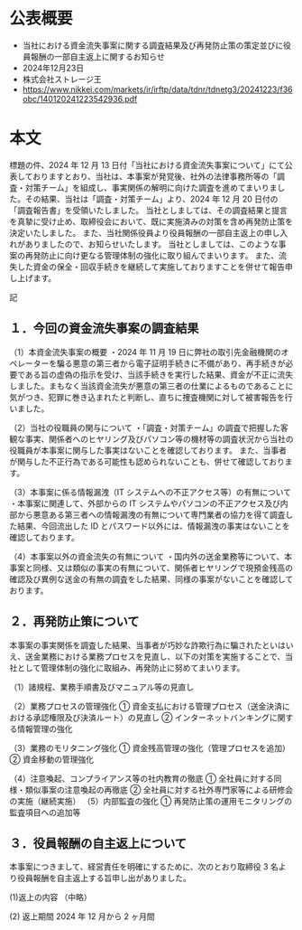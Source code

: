 # 公表概要
- 当社における資金流失事案に関する調査結果及び再発防止策の策定並びに役員報酬の一部自主返上に関するお知らせ
- 2024年12月23日
- 株式会社ストレージ王
- https://www.nikkei.com/markets/ir/irftp/data/tdnr/tdnetg3/20241223/f36obc/140120241223542936.pdf

# 本文
標題の件、2024 年 12 月 13 日付「当社における資金流失事案について」にて公表しておりますとおり、当社は、本事案が発覚後、社外の法律事務所等の「調査・対策チーム」を組成し、事実関係の解明に向けた調査を進めてまいりました。その結果、当社は「調査・対策チーム」より、2024 年 12 月 20 日付の「調査報告書」を受領いたしました。
当社としましては、その調査結果と提言を真摯に受け止め、取締役会において、既に実施済みの対策を含め再発防止策を決定いたしました。
また、当社関係役員より役員報酬の一部自主返上の申し入れがありましたので、お知らせいたします。
当社としましては、このような事案の再発防止に向け更なる管理体制の強化に取り組んでまいります。
また、流失した資金の保全・回収手続きを継続して実施しておりますことを併せて報告申し上げます。

記

## １．今回の資金流失事案の調査結果
（1）本資金流失事案の概要
・2024 年 11 月 19 日に弊社の取引先金融機関のオペレーターを騙る悪意の第三者から電子証明手続きに不備があり、再手続きが必要である旨の虚偽の指示を受け、当該手続きを実行した結果、資金が不正に流失しました。まもなく当該資金流失が悪意の第三者の仕業によるものであることに気がつき、犯罪に巻き込まれたと判断し、直ちに捜査機関に対して被害報告を行いました。

（2）当社の役職員の関与について
・「調査・対策チーム」の調査で把握した客観な事実、関係者へのヒヤリング及びパソコン等の機材等の調査状況から当社の役職員が本事案に関与した事実はないことを確認しております。
また、当事者が関与した不正行為である可能性も認められないことも、併せて確認しております。

（3）本事案に係る情報漏洩（IT システムへの不正アクセス等）の有無について
・本事案に関連して、外部からの IT システムやパソコンの不正アクセス及び内部から悪意ある第三者への情報漏洩の有無について専門業者の協力を得て調査した結果、今回流出した ID とパスワード以外には、情報漏洩の事実はないことを確認しております。

（4）本事案以外の資金流失の有無について
・国内外の送金業務等について、本事案と同様、又は類似の事実の有無について、関係者ヒヤリングで現預金残高の確認及び異例な送金の有無の調査をした結果、同様の事案がないことを確認しております。

## ２．再発防止策について
本事案の事実関係を調査した結果、当事者が巧妙な詐欺行為に騙されたといはいえ、送金業務における業務プロセスを見直し、以下の対策を実施することで、当社として管理体制の強化に取組み、再発防止に努めてまいります。

（1）諸規程、業務手順書及びマニュアル等の見直し

（2）業務プロセスの管理強化
① 資金支払における管理プロセス（送金決済における承認権限及び決済ルート）の見直し
② インターネットバンキングに関する情報管理の強化

（3）業務のモリタニング強化
① 資金残高管理の強化（管理プロセスを追加）
② 資金移動の管理強化

（4）注意喚起、コンプライアンス等の社内教育の徹底
① 全社員に対する同様・類似事案の注意喚起の再徹底
② 全社員に対する社外専門家等による研修会の実施（継続実施）
（5）内部監査の強化
① 再発防止策の運用モニタリングの監査項目への追加等

## ３．役員報酬の自主返上について
本事案につきまして、経営責任を明確にするために、次のとおり取締役 3 名より役員報酬を自主返上する旨申し出がありました。

(1)返上の内容
（中略）

(2) 返上期間
2024 年 12 月から 2 ヶ月間

